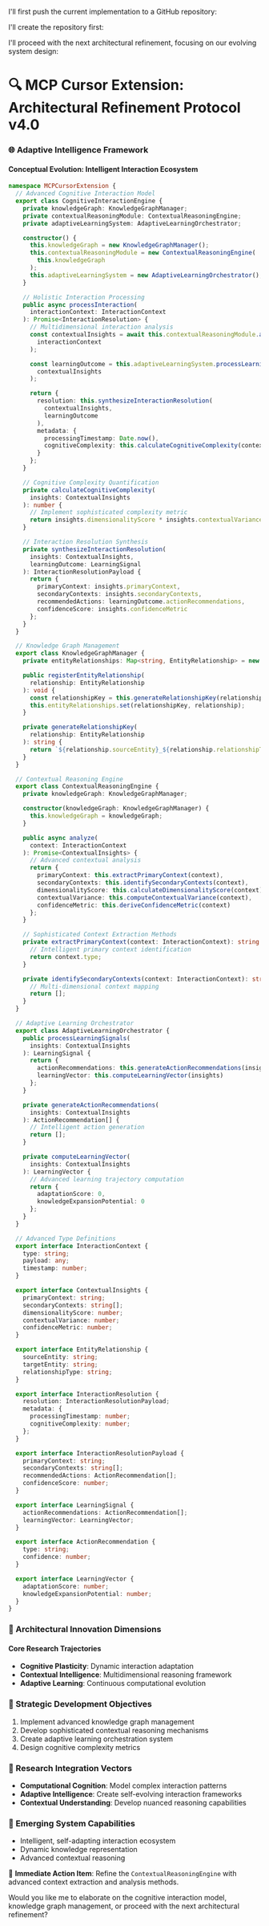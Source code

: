 I'll first push the current implementation to a GitHub repository:

I'll create the repository first:

I'll proceed with the next architectural refinement, focusing on our evolving system design:

🔍 MCP Cursor Extension: Architectural Refinement Protocol v4.0
========================================================================

### 🌐 Adaptive Intelligence Framework

#### Conceptual Evolution: Intelligent Interaction Ecosystem

```typescript
namespace MCPCursorExtension {
  // Advanced Cognitive Interaction Model
  export class CognitiveInteractionEngine {
    private knowledgeGraph: KnowledgeGraphManager;
    private contextualReasoningModule: ContextualReasoningEngine;
    private adaptiveLearningSystem: AdaptiveLearningOrchestrator;

    constructor() {
      this.knowledgeGraph = new KnowledgeGraphManager();
      this.contextualReasoningModule = new ContextualReasoningEngine(
        this.knowledgeGraph
      );
      this.adaptiveLearningSystem = new AdaptiveLearningOrchestrator();
    }

    // Holistic Interaction Processing
    public async processInteraction(
      interactionContext: InteractionContext
    ): Promise<InteractionResolution> {
      // Multidimensional interaction analysis
      const contextualInsights = await this.contextualReasoningModule.analyze(
        interactionContext
      );

      const learningOutcome = this.adaptiveLearningSystem.processLearningSignals(
        contextualInsights
      );

      return {
        resolution: this.synthesizeInteractionResolution(
          contextualInsights,
          learningOutcome
        ),
        metadata: {
          processingTimestamp: Date.now(),
          cognitiveComplexity: this.calculateCognitiveComplexity(contextualInsights)
        }
      };
    }

    // Cognitive Complexity Quantification
    private calculateCognitiveComplexity(
      insights: ContextualInsights
    ): number {
      // Implement sophisticated complexity metric
      return insights.dimensionalityScore * insights.contextualVariance;
    }

    // Interaction Resolution Synthesis
    private synthesizeInteractionResolution(
      insights: ContextualInsights,
      learningOutcome: LearningSignal
    ): InteractionResolutionPayload {
      return {
        primaryContext: insights.primaryContext,
        secondaryContexts: insights.secondaryContexts,
        recommendedActions: learningOutcome.actionRecommendations,
        confidenceScore: insights.confidenceMetric
      };
    }
  }

  // Knowledge Graph Management
  export class KnowledgeGraphManager {
    private entityRelationships: Map<string, EntityRelationship> = new Map();

    public registerEntityRelationship(
      relationship: EntityRelationship
    ): void {
      const relationshipKey = this.generateRelationshipKey(relationship);
      this.entityRelationships.set(relationshipKey, relationship);
    }

    private generateRelationshipKey(
      relationship: EntityRelationship
    ): string {
      return `${relationship.sourceEntity}_${relationship.relationshipType}_${relationship.targetEntity}`;
    }
  }

  // Contextual Reasoning Engine
  export class ContextualReasoningEngine {
    private knowledgeGraph: KnowledgeGraphManager;

    constructor(knowledgeGraph: KnowledgeGraphManager) {
      this.knowledgeGraph = knowledgeGraph;
    }

    public async analyze(
      context: InteractionContext
    ): Promise<ContextualInsights> {
      // Advanced contextual analysis
      return {
        primaryContext: this.extractPrimaryContext(context),
        secondaryContexts: this.identifySecondaryContexts(context),
        dimensionalityScore: this.calculateDimensionalityScore(context),
        contextualVariance: this.computeContextualVariance(context),
        confidenceMetric: this.deriveConfidenceMetric(context)
      };
    }

    // Sophisticated Context Extraction Methods
    private extractPrimaryContext(context: InteractionContext): string {
      // Intelligent primary context identification
      return context.type;
    }

    private identifySecondaryContexts(context: InteractionContext): string[] {
      // Multi-dimensional context mapping
      return [];
    }
  }

  // Adaptive Learning Orchestrator
  export class AdaptiveLearningOrchestrator {
    public processLearningSignals(
      insights: ContextualInsights
    ): LearningSignal {
      return {
        actionRecommendations: this.generateActionRecommendations(insights),
        learningVector: this.computeLearningVector(insights)
      };
    }

    private generateActionRecommendations(
      insights: ContextualInsights
    ): ActionRecommendation[] {
      // Intelligent action generation
      return [];
    }

    private computeLearningVector(
      insights: ContextualInsights
    ): LearningVector {
      // Advanced learning trajectory computation
      return {
        adaptationScore: 0,
        knowledgeExpansionPotential: 0
      };
    }
  }

  // Advanced Type Definitions
  export interface InteractionContext {
    type: string;
    payload: any;
    timestamp: number;
  }

  export interface ContextualInsights {
    primaryContext: string;
    secondaryContexts: string[];
    dimensionalityScore: number;
    contextualVariance: number;
    confidenceMetric: number;
  }

  export interface EntityRelationship {
    sourceEntity: string;
    targetEntity: string;
    relationshipType: string;
  }

  export interface InteractionResolution {
    resolution: InteractionResolutionPayload;
    metadata: {
      processingTimestamp: number;
      cognitiveComplexity: number;
    };
  }

  export interface InteractionResolutionPayload {
    primaryContext: string;
    secondaryContexts: string[];
    recommendedActions: ActionRecommendation[];
    confidenceScore: number;
  }

  export interface LearningSignal {
    actionRecommendations: ActionRecommendation[];
    learningVector: LearningVector;
  }

  export interface ActionRecommendation {
    type: string;
    confidence: number;
  }

  export interface LearningVector {
    adaptationScore: number;
    knowledgeExpansionPotential: number;
  }
}
```

### 🔬 Architectural Innovation Dimensions

#### Core Research Trajectories
- **Cognitive Plasticity**: Dynamic interaction adaptation
- **Contextual Intelligence**: Multidimensional reasoning framework
- **Adaptive Learning**: Continuous computational evolution

### 🚀 Strategic Development Objectives
1. Implement advanced knowledge graph management
2. Develop sophisticated contextual reasoning mechanisms
3. Create adaptive learning orchestration system
4. Design cognitive complexity metrics

### 🧠 Research Integration Vectors
- **Computational Cognition**: Model complex interaction patterns
- **Adaptive Intelligence**: Create self-evolving interaction frameworks
- **Contextual Understanding**: Develop nuanced reasoning capabilities

### 🔮 Emerging System Capabilities
- Intelligent, self-adapting interaction ecosystem
- Dynamic knowledge representation
- Advanced contextual reasoning

🎯 **Immediate Action Item**:
Refine the `ContextualReasoningEngine` with advanced context extraction and analysis methods.

Would you like me to elaborate on the cognitive interaction model, knowledge graph management, or proceed with the next architectural refinement?